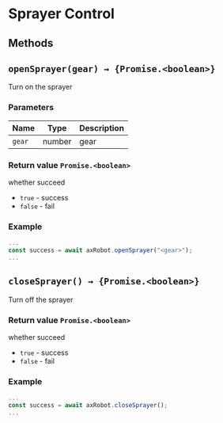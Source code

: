 # Sprayer Control

## Methods

## `openSprayer(gear) → {Promise.<boolean>}`

Turn on the sprayer

### Parameters

| Name | Type | Description |
| ------ | ------ | ---- |
| `gear` | number | gear |

### Return value `Promise.<boolean>`

whether succeed

* `true` - success
* `false` - fail

### Example

```javascript
...
const success = await axRobot.openSprayer("<gear>");
...
```



## `closeSprayer() → {Promise.<boolean>}`

Turn off the sprayer

### Return value `Promise.<boolean>`

whether succeed

* `true` - success
* `false` - fail

### Example

```javascript
...
const success = await axRobot.closeSprayer();
...
```
